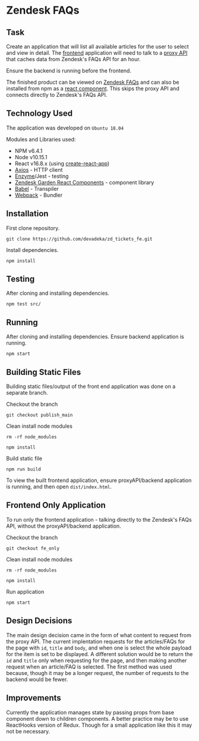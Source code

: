 # Zendesk FAQs

## Task
Create an application that will list all available articles for the user to select and view in detail. The [frontend](https://github.com/devadeka/zd_tickets_fe) application will need to talk to a [proxy API](https://github.com/devadeka/zd_tickets_be) that caches data from Zendesk's FAQs API for an hour.

Ensure the backend is running before the frontend.

The finished product can be viewed on [Zendesk FAQs](https://agitated-varahamihira-3662cf.netlify.com/) and can also be installed from npm as a [react component](https://www.npmjs.com/package/zd_faqs). This skips the proxy API and connects directly to Zendesk's FAQs API.

## Technology Used
The application was developed on `Ubuntu 18.04`

Modules and Libraries used:
- NPM v6.4.1
- Node v10.15.1
- React v16.8.x (using [create-react-app](https://github.com/facebook/create-react-app))
- [Axios](https://github.com/axios/axios) - HTTP client
- [Enzyme](https://github.com/airbnb/enzyme)/Jest - testing
- [Zendesk Garden React Components](https://github.com/zendeskgarden/react-components) - component library
- [Babel](https://github.com/babel) - Transpiler
- [Webpack](https://github.com/webpack) - Bundler

## Installation
First clone repository.

`git clone https://github.com/devadeka/zd_tickets_fe.git`

Install dependencies.

`npm install`

## Testing
After cloning and installing dependencies.

`npm test src/`

## Running
After cloning and installing dependencies.
Ensure backend application is running.

`npm start`

## Building Static Files
Building static files/output of the front end application was done on a separate branch.

Checkout the branch

`git checkout publish_main`

Clean install node modules

`rm -rf node_modules`

`npm install`

Build static file

`npm run build`

To view the built frontend application, ensure proxyAPI/backend application is running, and then open `dist/index.html`.

## Frontend Only Application
To run only the frontend application - talking directly to the Zendesk's FAQs API, without the proxyAPI/backend application.

Checkout the branch

`git checkout fe_only`

Clean install node modules

`rm -rf node_modules`

`npm install`

Run application

`npm start`

## Design Decisions
The main design decision came in the form of what content to request from the proxy API. The current implentation requests for the articles/FAQs for the page with `id`, `title` and `body`, and when one is select the whole payload for the item is set to be displayed. A different solution would be to return the `id` and `title` only when requesting for the page, and then making another request when an article/FAQ is selected. The first method was used because, though it may be a longer request, the number of requests to the backend would be fewer.

## Improvements
Currently the application manages state by passing props from base component down to children components. A better practice may be to use ReactHooks version of Redux. Though for a small application like this it may not be necessary.